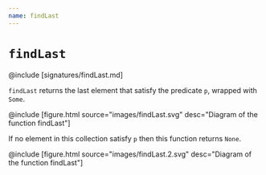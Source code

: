 ```yaml
---
name: findLast
---
```


# `findLast`

@include [signatures/findLast.md]

`findLast` returns the last element that satisfy the predicate `p`, wrapped with `Some`.

@include [figure.html source="images/findLast.svg" desc="Diagram of the function findLast"]

If no element in this collection satisfy `p` then this function returns `None`.

@include [figure.html source="images/findLast.2.svg" desc="Diagram of the function findLast"]

